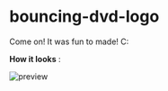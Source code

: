 # bouncing-dvd-logo

Come on! It was fun to made! C:

__How it looks__ : 

![preview](https://i.imgur.com/sgYsqnc.gif)



